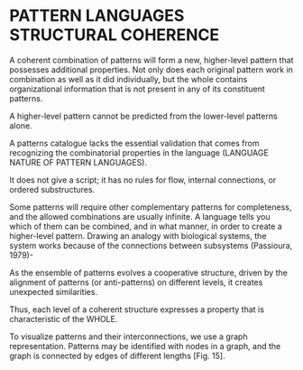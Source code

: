 # PATTERN LANGUAGES STRUCTURAL COHERENCE

A coherent combination of patterns will form a new, higher-level pattern that possesses additional properties. Not only does each original pattern work in combination as well as it did individually, but the whole contains organizational information that is not present in any of its constituent patterns. 

A higher-level pattern cannot be predicted from the lower-level patterns alone. 

A patterns catalogue lacks the essential validation that comes from recognizing the combinatorial properties in the language (LANGUAGE NATURE OF PATTERN LANGUAGES). 

It does not give a script; it has no rules for flow, internal connections, or ordered substructures. 

Some patterns will require other complementary patterns for completeness, and the allowed combinations are usually infinite. A language tells you which of them can be combined, and in what manner, in order to create a higher-level pattern. Drawing an analogy with biological systems, the system works because of the connections between subsystems (Passioura, 1979)-  

As the ensemble of patterns evolves a cooperative structure, driven by the alignment of patterns (or anti-patterns) on different levels, it creates unexpected similarities.

Thus, each level of a coherent structure expresses a property that is characteristic of the WHOLE.





To visualize patterns and their interconnections, we use a graph representation. Patterns may be identified with nodes in a graph, and the graph is connected by edges of different lengths [Fig. 15]. 
